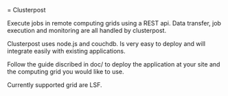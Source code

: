 
= Clusterpost

Execute jobs in remote computing grids using a REST api. 
Data transfer, job execution and monitoring are all handled by clusterpost. 

Clusterpost uses node.js and couchdb.
Is very easy to deploy and will integrate easily with existing applications. 

Follow the guide discribed in doc/ to deploy the application at your site and the computing grid you would like to use. 

Currently supported grid are LSF. 